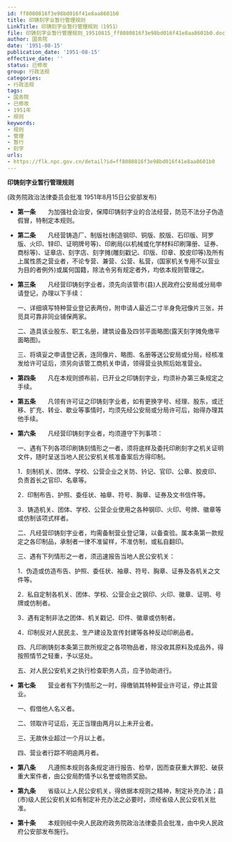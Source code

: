```yaml
---
id: ff8080816f3e98bd016f41e8aa8601b0
title: 印铸刻字业暂行管理规则
LinkTitle: 印铸刻字业暂行管理规则（1951）
file: 印铸刻字业暂行管理规则_19510815_ff8080816f3e98bd016f41e8aa8601b0.docx
author: 国务院
date: '1951-08-15'
publication_date: '1951-08-15'
effective_date: ''
status: 已修改
group: 行政法规
categories:
- 行政法规
tags:
- 国务院
- 已修改
- 1951年
- 规则
keywords:
- 规则
- 管理
- 暂行
- 刻字
urls:
- https://flk.npc.gov.cn/detail?id=ff8080816f3e98bd016f41e8aa8601b0
---
```


**印铸刻字业暂行管理规则**

(政务院政治法律委员会批准 1951年8月15日公安部发布)

- **第一条**　　为加强社会治安，保障印铸刻字业的合法经营，防范不法分子伪造假冒，特制定本规则。

- **第二条**　　凡经营铸造厂、制版社(制造钢印、铜版、胶版、石印版、珂罗版、火印、锌印、证明牌号等)、印刷局(以机械或化学材料印刷簿册、证券、商标等)、证章店、刻字店、刻字摊(雕刻戳记、印版、印章、胶皮印等)及所有上属性质之营业者，不论专营、兼营、公营、私营，(国家机关专用不以营业为目的者例外)或属何国籍，除法令另有规定者外，均依本规则管理之。

- **第三条**　　凡经营印铸刻字业者，须先向该管市(县)人民政府公安局或分局申请登记，办理以下手续：

  一、详细填写特种营业登记表两份，附申请人最近二寸半身免冠像片三张，并觅具可靠非同业铺保两家。

  二、造具该业股东、职工名册，建筑设备及四邻平面略图(露天刻字摊免缴平面略图)。

  三、将填妥之申请登记表，连同像片、略图、名册等送公安局或分局，经核准发给许可证后，须另向该管工商机关申请，领得营业执照后始准营业。

- **第四条**　　凡在本规则颁布前，已开业之印铸刻字业，均须补办第三条规定之手续。

- **第五条**　　凡领有许可证之印铸刻字业者，如有更换字号、经理、股东，或迁移、扩充、转业、歇业等事情时，均须先经公安局或分局许可后，始得办理其他手续。

- **第六条**　　凡经营印铸刻字业者，均须遵守下列事项：

  一、遇有下列各项印刷铸刻情形之一者，须将底样及委托印刷刻字之机关证明文件，随时呈送当地人民公安机关核准备案后方得印制。

  1．刻制机关、团体、学校、公营企业之关防、钤记、官印、公章、胶皮印、负责首长之官印、名章等。

  2．印制布告、护照、委任状、袖章、符号、胸章、证券及文书信件等。

  3．铸造机关、团体、学校、公营企业使用之各种钢印、火印、号牌、徽章等或仿制该项式样者。

  二、凡经营印铸刻字业者，均需备制营业登记簿，以备查验。属本条第一款规定之各印制品，承制者一律不准留样，不准仿制，或私自翻印。

  三、遇有下列情形之一者，须迅速报告当地人民公安机关：

  1．伪造或仿造布告、护照、委任状、袖章、符号、胸章、证券及各机关之文件等。

  2．私自定制各机关、团体、学校、公营企业之钢印、火印、徽章、证明、号牌或仿制者。

  3．遇有定制非法之团体、机关戳记、印件、徽章或仿制者。

  4．印制反对人民民主、生产建设及宣传封建等各种反动印刷品者。

  四、凡印刷铸刻本条第三款所规定之各项物品者，除没收其原料及成品外，得按照情节之轻重，予以惩处。

  五、对人民公安机关之执行检查职务人员，应予协助进行。

- **第七条**　　营业者有下列情形之一时，得缴销其特种营业许可证，停止其营业。

  一、假借他人名义者。

  二、领取许可证后，无正当理由两月以上未开业者。

  三、无故休业超过一个月以上者。

  四、营业者行踪不明逾两月者。

- **第八条**　　凡遵照本规则各条规定进行报告、检举，因而查获重大罪犯、破获重大案件者，由公安局酌情予以名誉或物质奖励。

- **第九条**　　省级以上人民公安机关，得依据本规则之精神，制定补充办法；县(市)级人民公安机关如有制定补充办法之必要时，须经省级人民公安机关批准。

- **第十条**　　本规则经中央人民政府政务院政治法律委员会批准，由中央人民政府公安部发布施行。
